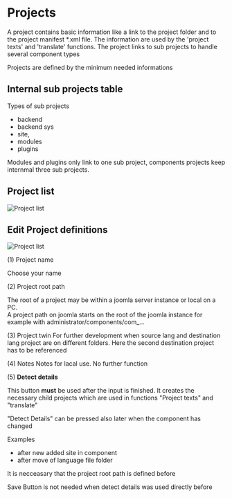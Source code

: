 # Projects

A project contains basic information like a link to the project folder and to the project manifest *.xml file. The information are used by the 'project texts' and 'translate' functions. The project links to sub projects to handle several component types

Projects are defined by the minimum needed informations

## Internal sub projects table

Types of sub projects
* backend
* backend sys
* site,
* modules
* plugins

Modules and plugins only link to one sub project, components projects keep internmal three sub projects.

## Project list

![Project list](https://github.com/ThomasFinnern/J_LangMan4ExtDevProject/blob/main/Documentation/J!4x/projects/Projects.png?raw=true)

## Edit Project definitions

![Project list](https://github.com/ThomasFinnern/J_LangMan4ExtDevProject/blob/main/Documentation/J!4x/projects/EditProject.png?raw=true)

(1) Project name

Choose your name

(2) Project root path

The root of a project may be within a joomla server instance or local on a PC.  
A project path on joomla starts on the root of the joomla instance for example with administrator/components/com_...

(3) Project twin
For further development when source lang and destination lang project are on different folders. Here the second destination project has to be referenced

(4) Notes
Notes for lacal use. No further function

(5) **Detect details**

This button **must** be used after the input is finished. It creates the necessary child projects which are used in functions "Project texts" and "translate"

"Detect Details" can be pressed also later when the component has changed 

Examples
* after new added site in component
* after move of language file folder

It is necceasary that the project root path is defined before

Save Button is not needed when detect details was used directly before

